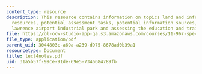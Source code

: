 ```yaml
---
content_type: resource
description: This resource contains information on topics land and infrastructure
  resources, potential assessment tasks, potential information sources, human resources,
  lawrence airport industrial park and assessing the education and training system.
file: https://ol-ocw-studio-app-qa.s3.amazonaws.com/courses/11-967-special-studies-in-urban-studies-and-planning-economic-development-planning-skills-january-iap-2007/31a5b57f99ce91de69e57346684789fb_lect4notes.pdf
file_type: application/pdf
parent_uid: 3044803c-a69a-a239-d975-8678ad0b39a1
resourcetype: Document
title: lect4notes.pdf
uid: 31a5b57f-99ce-91de-69e5-7346684789fb
---
```

